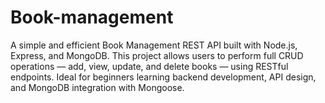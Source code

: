 # Book-management
A simple and efficient Book Management REST API built with Node.js, Express, and MongoDB. This project allows users to perform full CRUD operations — add, view, update, and delete books — using RESTful endpoints. Ideal for beginners learning backend development, API design, and MongoDB integration with Mongoose.

